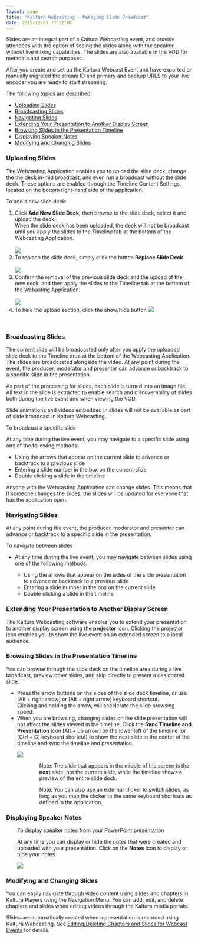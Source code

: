 ```yaml
---
layout: page
title: "Kaltura Webcasting - Managing Slide Broadcast"
date: 2015-12-01 17:52:07
---
```


<p>
    Slides are an integral part of a Kaltura Webcasting event, and provide attendees with the option of seeing the slides along with the speaker without live mixing capabilities. The slides are also available in the VOD for metadata and search purposes.
  </p>
  
  <p>
    After you create and set up the Kaltura Webcast Event and have exported or manually migrated the stream ID and primary and backup URLS to your live encoder you are ready to start streaming. 
  </p>
  
  <p>
    The following topics are described:
  </p>
  
  <ul>
    <li>
      <a href="#UploadingSlides">Uploading Slides</a>
    </li>
    <li>
      <a href="#broadcast_slides">Broadcasting Slides</a>
    </li>
    <li>
      <a href="#naviigating">Navigating Slides</a>
    </li>
    <li>
      <a href="#extendingscreen">Extending Your Presentation to Another Display Screen</a>
    </li>
    <li>
      <a href="#browsing">Browsing Slides in the Presentation Timeline</a>
    </li>
    <li>
      <a href="#notes">Displaying Speaker Notes</a>
    </li>
    <li>
      <a href="#ModifyingSlides">Modifying and Changing Slides</a>
    </li>
  </ul>
  
  <h3>
    <a name="UploadingSlides"></a>Uploading Slides
  </h3>
  
  <p>
    The Webcasting Application enables you to upload the slide deck, change the the deck in-mid broadcast, and even run a broadcast without the slide deck. These options are enabled through the Timeline Content Settings, located on the bottom right-hand side of the application.
  </p>
  
  <p>
    To add a new slide deck:
  </p>
  
  <ol>
    <li>
      Click <strong><strong>Add New Slide Deck,</strong></strong> then browse to the slide deck, select it and upload the deck.<br />When the slide deck has been uploaded, the deck will not be broadcast until you apply the slides to the Timeline tab at the bottom of the Webcasting Application.<br /><br /><img src="{{site.url}}/assets/3309">
    </li>
    <li>
      To replace the slide deck, simply click the button <strong>Replace Slide Deck</strong>.<br /><br /><img src="{{site.url}}/assets/3313">
    </li>
    <li>
      Confirm the removal of the previous slide deck and the upload of the new deck, and then apply the slides to the Timeline tab at the bottom of the Webasting Application. <br /><br /><img src="{{site.url}}/assets/3458">
    </li>
    <li>
      To hide the upload section, click the show/hide button <img src="{{site.url}}/assets/3316">
    </li>
  </ol>
  
  <p>
     
  </p>
  
  <h3>
    <a name="broadcast_slides"></a>Broadcasting Slides
  </h3>
  
  <p>
    The current slide will be broadcasted only after you apply the uploaded slide deck to the Timeline area at the bottom of the Webcasting Application. The slides are broadcasted alongside the video. At any point during the event, the producer, moderator and presenter can advance or backtrack to a specific slide in the presentation.
  </p>
  
  <p>
    As part of the processing for slides, each slide is turned into an image file. All text in the slide is extracted to enable search and discoverability of slides both during the live event and when viewing the VOD. 
  </p>
  
  <p class="mce-note-graphic">
    Slide animations and videos embedded in slides will not be available as part of slide broadcast in Kaltura Webcasting. 
  </p>
  
  <p class="mce-procedure">
    To broadcast a specific slide
  </p>
  
  <p>
    At any time during the live event, you may navigate to a specific slide using one of the following methods:
  </p>
  
  <ul>
    <li>
      Using the arrows that appear on the current slide to advance or backtrack to a previous slide
    </li>
    <li>
      Entering a slide number in the box on the current slide
    </li>
    <li>
      Double clicking a slide in the timeline 
    </li>
  </ul>
  
  <p class="mce-note-graphic">
    Anyone with the Webcasting Application can change slides. This means that if someone changes the slides, the slides will be updated for everyone that has the application open.
  </p>
  
  <h3>
    <a name="navigatingslides"></a>Navigating Slides
  </h3>
  
  <p>
    At any point during the event, the producer, moderator and presenter can advance or backtrack to a specific slide in the presentation.
  </p>
  
  <p class="mce-procedure">
    To navigate between slides
  </p>
  
  <ul>
    <li>
      At any time during the live event, you may navigate between slides using one of the following methods:
    </li>
    <ul>
      <li>
        Using the arrows that appear on the sides of the slide presentation to advance or backtrack to a previous slide
      </li>
      <li>
        Entering a slide number in the box on the current slide
      </li>
      <li>
        Double clicking a slide in the timeline
      </li>
    </ul>
  </ul>
  
  <h3>
    <a name="extendingscreen"></a>Extending Your Presentation to Another Display Screen
  </h3>
  
  <p>
    The Kaltura Webcasting software enables you to extend your presentation to another display screen using the <strong>projector</strong> icon. Clicking the projector icon enables you to show the live event on an extended screen to a local audience.
  </p>
  
  <h3>
    <a name="browsing"></a>Browsing Slides in the Presentation Timeline
  </h3>
  
  <p>
    You can browse through the slide deck on the timeline area during a live broadcast, preview other slides, and skip directly to present a designated slide.
  </p>
  
  <ul style="padding-left: 30px;">
    <li>
      Press the arrow buttons on the sides of the slide deck timeline, or use [Alt + right arrow] or [Alt + right arrow] keyboard shortcut. <br />Clicking and holding the arrow, will accelerate the slide browsing speed.
    </li>
    <li>
      When you are browsing, changing slides on the slide presentation will not affect the slides viewed in the timeline. Click the <strong>Sync Timeline and Presentation</strong> icon [Alt + up arrow] on the lower left of the timeline (or [Ctrl + G] keyboard shortcut) to show the next slide in the center of the timeline and sync the timeline and presentation.
    </li>
  </ul>
  
  <p style="padding-left: 30px;">
    <img src="{{site.url}}/assets/2609">
  </p>
  
  <p class="mce-note-graphic" style="padding-left: 90px;">
    Note: The slide that appears in the middle of the screen is the <strong>next</strong> slide, not the current slide, while the timeline shows a preview of the entire slide deck. 
  </p>
  
  <p class="mce-note-graphic" style="padding-left: 90px;">
    Note: You can also use an external clicker to switch slides, as long as you map the clicker to the same keyboard shortcuts as defined in the application.
  </p>
  
  <h3>
    <a name="notes"></a>Displaying Speaker Notes
  </h3>
  
  <p class="mce-procedure" style="padding-left: 30px;">
    To display speaker notes from your PowerPoint presentation
  </p>
  
  <p style="padding-left: 30px;">
    At any time you can display or hide the notes that were created and uploaded with your presentation. Click on the <strong>Notes</strong> icon to display or hide your notes.
  </p>
  
  <p style="padding-left: 30px;">
    <img src="{{site.url}}/assets/3459">
  </p>
  
  <h3>
    <a name="ModifyingSlides"></a>Modifying and Changing Slides
  </h3>
  
  <p>
    <span>You can easily navigate through video content using slides and chapters in Kaltura Players using the Navigation Menu. You can add, edit, and delete chapters and slides when editing videos through the Kaltura media portals. </span>
  </p>
  
  <p>
    Slides are automatically created when a presentation is recorded using Kaltura Webcasting. See <a href="http://knowledge.kaltura.com/node/1570" target="_blank">Editing/Deleting Chapters and Slides for Webcast Events</a> for details.
  </p>